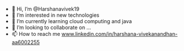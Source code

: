 - 👋 Hi, I’m @Harshanavivek19
- 👀 I’m interested in new technologies
- 🌱 I’m currently learning cloud computing and java
- 💞️ I’m looking to collaborate on ...
- 📫 How to reach me www.linkedin.com/in/harshana-vivekanandhan-aa6002255


<!---
Harshanavivek19/Harshanavivek19 is a ✨ special ✨ repository because its `README.md` (this file) appears on your GitHub profile.
You can click the Preview link to take a look at your changes.
--->

